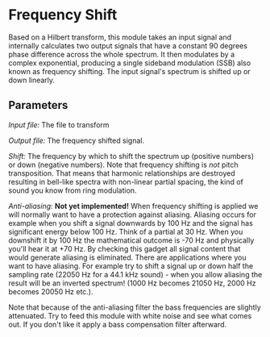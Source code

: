 # Frequency Shift

Based on a Hilbert transform, this module takes an input signal and internally calculates two output 
signals that have a constant 90 degrees phase difference across the whole spectrum. 
It then modulates by a complex exponential, producing a single sideband 
modulation (SSB) also known as frequency shifting. The input signal's spectrum is shifted
up or down linearly.

## Parameters

_Input file:_ The file to transform

_Output file:_ The frequency shifted signal.

_Shift:_ The frequency by which to shift the spectrum up (positive numbers) or
down (negative numbers).
Note that frequency shifting is _not_ pitch transposition. That means that harmonic 
relationships are destroyed resulting in bell-like spectra with non-linear partial spacing, 
the kind of sound you know from ring modulation.

_Anti-aliasing:_ 
__Not yet implemented!__
When frequency shifting is applied we will normally want to
have a protection against aliasing. Aliasing occurs for example when you shift a signal downwards 
by 100 Hz and the signal has significant energy below 100 Hz. Think of a partial at 30 Hz. When you 
downshift it by 100 Hz the mathematical outcome is -70 Hz and physically you'll hear it at +70 Hz. 
By checking this gadget all signal content that would generate aliasing is eliminated. There are 
applications where you want to have aliasing. For example try to shift a signal up or down half the 
sampling rate (22050 Hz for a 44.1 kHz sound) - when you allow aliasing the result will be an 
inverted spectrum! (1000 Hz becomes 21050 Hz, 2000 Hz becomes 20050 Hz etc.).

Note that because of the anti-aliasing filter the bass frequencies are slightly attenuated. Try to 
feed this module with white noise and see what comes out. If you don't like it apply a bass 
compensation filter afterward.
